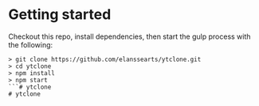 # Getting started
Checkout this repo, install dependencies, then start the gulp process with the following:

```
> git clone https://github.com/elanssearts/ytclone.git
> cd ytclone
> npm install
> npm start
```# ytclone
# ytclone
